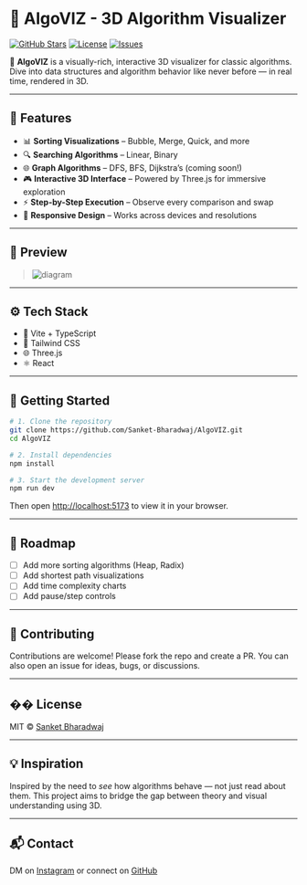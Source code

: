 
# 🧠 AlgoVIZ - 3D Algorithm Visualizer

[![GitHub Stars](https://img.shields.io/github/stars/Sanket-Bharadwaj/AlgoVIZ?style=social)](https://github.com/Sanket-Bharadwaj/AlgoVIZ/stargazers)
[![License](https://img.shields.io/github/license/Sanket-Bharadwaj/AlgoVIZ)](LICENSE)
[![Issues](https://img.shields.io/github/issues/Sanket-Bharadwaj/AlgoVIZ)](https://github.com/Sanket-Bharadwaj/AlgoVIZ/issues)

🚀 **AlgoVIZ** is a visually-rich, interactive 3D visualizer for classic algorithms. Dive into data structures and algorithm behavior like never before — in real time, rendered in 3D.

---

## 🧹 Features

* 📊 **Sorting Visualizations** – Bubble, Merge, Quick, and more
* 🔍 **Searching Algorithms** – Linear, Binary
* 🌐 **Graph Algorithms** – DFS, BFS, Dijkstra’s (coming soon!)
* 🎮 **Interactive 3D Interface** – Powered by Three.js for immersive exploration
* ⚡ **Step-by-Step Execution** – Observe every comparison and swap
* 🌃 **Responsive Design** – Works across devices and resolutions

---

## 📸 Preview

> ![diagram](https://github.com/user-attachments/assets/854ec36f-69de-4fc9-8efe-5dd7de6c13fd)

---

## ⚙️ Tech Stack

* 🧪 Vite + TypeScript
* 🎨 Tailwind CSS
* 🌐 Three.js
* ⚛️ React

---

## 🚀 Getting Started

```bash
# 1. Clone the repository
git clone https://github.com/Sanket-Bharadwaj/AlgoVIZ.git
cd AlgoVIZ

# 2. Install dependencies
npm install

# 3. Start the development server
npm run dev
```

Then open [http://localhost:5173](http://localhost:5173) to view it in your browser.

---

## 📌 Roadmap

* [ ] Add more sorting algorithms (Heap, Radix)
* [ ] Add shortest path visualizations
* [ ] Add time complexity charts
* [ ] Add pause/step controls

---

## 🤝 Contributing

Contributions are welcome! Please fork the repo and create a PR. You can also open an issue for ideas, bugs, or discussions.

---

## �� License

MIT © [Sanket Bharadwaj](https://github.com/Sanket-Bharadwaj)

---

## 💡 Inspiration

Inspired by the need to *see* how algorithms behave — not just read about them. This project aims to bridge the gap between theory and visual understanding using 3D.

---

## 📬 Contact

DM on [Instagram](https://www.instagram.com/sanket_half_blood) or connect on [GitHub](https://github.com/Sanket-Bharadwaj)
